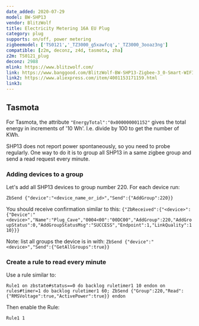 ```yaml
---
date_added: 2020-07-29
model: BW-SHP13
vendor: BlitzWolf
title: Electricity Metering 16A EU Plug 
category: plug
supports: on/off, power metering
zigbeemodel: ['TS0121','_TZ3000_g5xawfcq','_TZ3000_3ooaz3ng']
compatible: [z2m, deconz, z4d, tasmota, zha]
z2m: TS0121_plug
deconz: 2988
mlink: https://www.blitzwolf.com/
link: https://www.banggood.com/BlitzWolf-BW-SHP13-Zigbee-3_0-Smart-WIFI-Socket-16A-EU-Plug-Electricity-Metering-APP-Remote-Controller-Timer-Work-with-Amazon-Alexa-Google-Home-p-1679992.html
link2: https://www.aliexpress.com/item/4001153171159.html
link3: 
---
```


## Tasmota
For Tasmota, the attribute `"EnergyTotal":"0x000000001152"` gives the total energy in increments of '10 Wh'. I.e. divide by 100 to get the number of KWh.

SHP13 does not report power spontaneously, so you need to probe regularly. One way to do it is to group all SHP13 in a same zigbee group and send a read request every minute.

### Adding devices to a group

Let's add all SHP13 devices to group number 220. For each device run:

```ZbSend {"device":"<device_name_or_id>","Send":{"AddGroup":220}}```

You should receive confirmation similar to this: `{"ZbReceived":{"<device>":{"Device":"<device>","Name":"Plug_Cave","0004<00":"00DC00","AddGroup":220,"AddGroupStatus":0,"AddGroupStatusMsg":"SUCCESS","Endpoint":1,"LinkQuality":110}}}`

Note: list all groups the device is in with: `ZbSend {"device":"<device>","Send":{"GetAllGroups":true}}`

### Create a rule to read every minute

Use a rule similar to:

```
Rule1 on zbstate#status==0 do backlog ruletimer1 10 endon on rules#timer=1 do backlog ruletimer1 60; ZbSend {"Group":220,"Read":{"RMSVoltage":true,"ActivePower":true}} endon
```

Then enable the Rule:
```
Rule1 1
```
